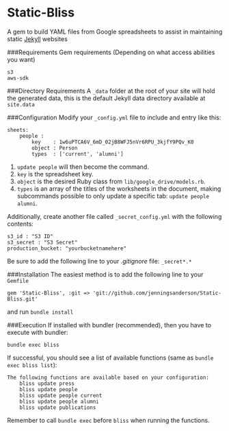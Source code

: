 Static-Bliss
============

A gem to build YAML files from Google spreadsheets to assist in maintaining static [Jekyll](https://jekyllrb.com/) websites

###Requirements
Gem requirements (Depending on what access abilities you want)
	
	s3
	aws-sdk

###Directory Requirements
A ````_data```` folder at the root of your site will hold the generated data, this is the default Jekyll data directory available at ```site.data```


###Configuration
Modify your ````_config.yml```` file to include and entry like this:

	sheets:
		people :
			key    : 1w6uPTCA6V_6mD_02jB8WFJ5nVr6RPU_3kjfY9PQv_K0
			object : Person
			types  : ['current', 'alumni']

1. ```update people``` will then become the command.
2. ```key``` is the spreadsheet key.
3. ```object``` is the desired Ruby class from ```lib/google_drive/models.rb```.
4. ```types``` is an array of the titles of the worksheets in the document, making subcommands possible to only update a specific tab: ```update people alumni```.

Additionally, create another file called ````_secret_config.yml```` with the following contents:

	s3_id : "S3 ID"
	s3_secret : "S3 Secret"
	production_bucket: "yourbucketnamehere"


Be sure to add the following line to your _.gitignore_ file: ````_secret*.*````

###Installation
The easiest method is to add the following line to your ```Gemfile```
	
	gem 'Static-Bliss', :git => 'git://github.com/jenningsanderson/Static-Bliss.git'

and run ```bundle install```

###Execution
If installed with bundler (recommended), then you have to execute with bundler:

	bundle exec bliss
	
If successful, you should see a list of available functions (same as ```bundle exec bliss list```): 

	The following functions are available based on your configuration:
		bliss update press
		bliss update people
		bliss update people current
		bliss update people alumni
		bliss update publications

Remember to call ```bundle exec``` before ```bliss``` when running the functions.
